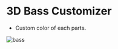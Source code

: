 # 3D Bass Customizer
- Custom color of each parts.

![bass](https://github.com/navynj/3d-bass-custom/assets/82319291/4cc097d7-bc5e-455b-84da-aada5fd44781)
